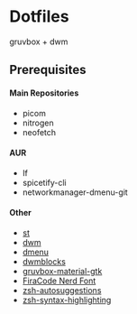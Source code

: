 # Dotfiles
gruvbox + dwm

## Prerequisites

#### Main Repositories
- picom
- nitrogen
- neofetch

#### AUR
- lf
- spicetify-cli
- networkmanager-dmenu-git

#### Other
- [st](https://github.com/ozpv/st/)
- [dwm](https://github.com/ozpv/dwm/)
- [dmenu](https://github.com/ozpv/dmenu/)
- [dwmblocks](https://github.com/ozpv/dwmblocks/)
- [gruvbox-material-gtk](https://github.com/TheGreatMcPain/gruvbox-material-gtk/)
- [FiraCode Nerd Font](https://www.nerdfonts.com/font-downloads)
- [zsh-autosuggestions](https://github.com/zsh-users/zsh-autosuggestions)
- [zsh-syntax-highlighting](https://github.com/zsh-users/zsh-syntax-highlighting)

